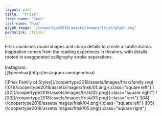 ```yaml
---
layout: post
title:  "Frisk"
first-name: "Gene"
last-name: "Hua"
glyph-image: "/coopertype2018/assets/images/frisk/glyph.svg"
permalink: /frisk/
---
```

<div class="post-info">
  <p class="post-description" markdown="1">
    Frisk combines round shapes and sharp details to create a subtle drama. Inspiration comes from the reading experinces in theatres, with details rooted in exaggerated calligraphy stroke separations.
    <br>
    <br>
    Instagram:
    <br>
    [@genehua](http://instagram.com/genehua)
  </p>
  <div class="post-styles" markdown="1">
  ![Frisk Family of Styles](/coopertype2018/assets/images/frisk/family.svg)
  </div>
</div>

<section class="post-images" markdown="1">
![01](/coopertype2018/assets/images/frisk/01.png){:class="square left"}
![02](/coopertype2018/assets/images/frisk/02.png){:class="square right"}
![03](/coopertype2018/assets/images/frisk/03.png){:class="rect"}
![04](/coopertype2018/assets/images/frisk/04.png){:class="square left"}
![05](/coopertype2018/assets/images/frisk/05.png){:class="square right"}
</section>

